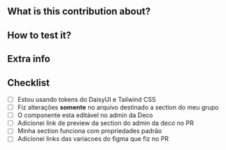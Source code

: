 ## What is this contribution about?

<!-- Write a small text about what and why you are doing what you are doing -->

## How to test it?

<!-- Add the steps for the reviewer to test your feature/bug fix -->

## Extra info

<!-- Add some more extra info about your PR, like screenshots, nice gifs etc -->

## Checklist
- [ ] Estou usando tokens do DaisyUI e Tailwind CSS
- [ ] Fiz alterações **somente** no arquivo destinado a section do meu grupo
- [ ] O componente esta editável no admin da Deco
- [ ] Adicionei link de preview da section do admin da deco no PR
- [ ]  Minha section funciona com propriedades padrão
- [ ] Adicionei links das variacoes do figma que fiz no PR